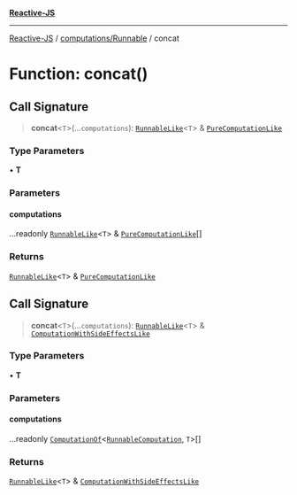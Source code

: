 [**Reactive-JS**](../../../README.md)

***

[Reactive-JS](../../../README.md) / [computations/Runnable](../README.md) / concat

# Function: concat()

## Call Signature

> **concat**\<`T`\>(...`computations`): [`RunnableLike`](../../interfaces/RunnableLike.md)\<`T`\> & [`PureComputationLike`](../../interfaces/PureComputationLike.md)

### Type Parameters

• **T**

### Parameters

#### computations

...readonly [`RunnableLike`](../../interfaces/RunnableLike.md)\<`T`\> & [`PureComputationLike`](../../interfaces/PureComputationLike.md)[]

### Returns

[`RunnableLike`](../../interfaces/RunnableLike.md)\<`T`\> & [`PureComputationLike`](../../interfaces/PureComputationLike.md)

## Call Signature

> **concat**\<`T`\>(...`computations`): [`RunnableLike`](../../interfaces/RunnableLike.md)\<`T`\> & [`ComputationWithSideEffectsLike`](../../interfaces/ComputationWithSideEffectsLike.md)

### Type Parameters

• **T**

### Parameters

#### computations

...readonly [`ComputationOf`](../../type-aliases/ComputationOf.md)\<[`RunnableComputation`](../interfaces/RunnableComputation.md), `T`\>[]

### Returns

[`RunnableLike`](../../interfaces/RunnableLike.md)\<`T`\> & [`ComputationWithSideEffectsLike`](../../interfaces/ComputationWithSideEffectsLike.md)
